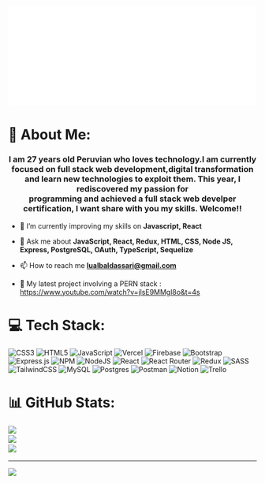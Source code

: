 <img src="https://github.com/BryanCPineda/BryanCPineda/blob/main/svg.svg" alt="hello world"/>



# 💫 About Me:
<h3 align="center">I am 27 years old Peruvian who loves technology.I am currently focused on full stack web development,digital transformation and learn new technologies to exploit them. This year, I rediscovered my passion for <br>programming and achieved a full stack web develper certification, I want share with you my skills. Welcome!! </h3>


- 🌱 I’m currently improving my skills on  **Javascript, React**

- 💬 Ask me about **JavaScript, React, Redux, HTML, CSS, Node JS, Express, PostgreSQL, OAuth, TypeScript, Sequelize**

- 📫 How to reach me **lualbaldassari@gmail.com**

- 👀 My latest project involving a PERN stack :  https://www.youtube.com/watch?v=jlsE9MMgl8o&t=4s
  



# 💻 Tech Stack:
![CSS3](https://img.shields.io/badge/css3-%231572B6.svg?style=for-the-badge&logo=css3&logoColor=white) ![HTML5](https://img.shields.io/badge/html5-%23E34F26.svg?style=for-the-badge&logo=html5&logoColor=white) ![JavaScript](https://img.shields.io/badge/javascript-%23323330.svg?style=for-the-badge&logo=javascript&logoColor=%23F7DF1E) ![Vercel](https://img.shields.io/badge/vercel-%23000000.svg?style=for-the-badge&logo=vercel&logoColor=white) ![Firebase](https://img.shields.io/badge/firebase-%23039BE5.svg?style=for-the-badge&logo=firebase) ![Bootstrap](https://img.shields.io/badge/bootstrap-%23563D7C.svg?style=for-the-badge&logo=bootstrap&logoColor=white) ![Express.js](https://img.shields.io/badge/express.js-%23404d59.svg?style=for-the-badge&logo=express&logoColor=%2361DAFB) ![NPM](https://img.shields.io/badge/NPM-%23000000.svg?style=for-the-badge&logo=npm&logoColor=white) ![NodeJS](https://img.shields.io/badge/node.js-6DA55F?style=for-the-badge&logo=node.js&logoColor=white) ![React](https://img.shields.io/badge/react-%2320232a.svg?style=for-the-badge&logo=react&logoColor=%2361DAFB) ![React Router](https://img.shields.io/badge/React_Router-CA4245?style=for-the-badge&logo=react-router&logoColor=white) ![Redux](https://img.shields.io/badge/redux-%23593d88.svg?style=for-the-badge&logo=redux&logoColor=white) ![SASS](https://img.shields.io/badge/SASS-hotpink.svg?style=for-the-badge&logo=SASS&logoColor=white) ![TailwindCSS](https://img.shields.io/badge/tailwindcss-%2338B2AC.svg?style=for-the-badge&logo=tailwind-css&logoColor=white) ![MySQL](https://img.shields.io/badge/mysql-%2300f.svg?style=for-the-badge&logo=mysql&logoColor=white) ![Postgres](https://img.shields.io/badge/postgres-%23316192.svg?style=for-the-badge&logo=postgresql&logoColor=white) ![Postman](https://img.shields.io/badge/Postman-FF6C37?style=for-the-badge&logo=postman&logoColor=white) ![Notion](https://img.shields.io/badge/Notion-%23000000.svg?style=for-the-badge&logo=notion&logoColor=white) ![Trello](https://img.shields.io/badge/Trello-%23026AA7.svg?style=for-the-badge&logo=Trello&logoColor=white)
# 📊 GitHub Stats:
![](https://github-readme-stats.vercel.app/api?username=Lualbaldassari&theme=dark&hide_border=false&include_all_commits=true&count_private=false)<br/>
![](https://github-readme-streak-stats.herokuapp.com/?user=Lualbaldassari&theme=dark&hide_border=false)<br/>
![](https://github-readme-stats.vercel.app/api/top-langs/?username=Lualbaldassari&theme=dark&hide_border=false&include_all_commits=true&count_private=false&layout=compact)

---
[![](https://visitcount.itsvg.in/api?id=Lualbaldassari&icon=0&color=0)](https://visitcount.itsvg.in)

<!-- Proudly created with GPRM ( https://gprm.itsvg.in ) -->
